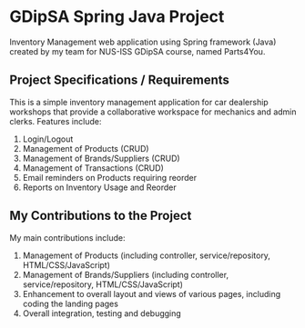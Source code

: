 # GDipSA Spring Java Project
Inventory Management web application using Spring framework (Java) created by my team for NUS-ISS GDipSA course, named Parts4You.

## Project Specifications / Requirements 
This is a simple inventory management application for car dealership workshops that provide a collaborative workspace for mechanics and admin clerks. Features include: 
1. Login/Logout
2. Management of Products (CRUD) 
3. Management of Brands/Suppliers (CRUD) 
4. Management of Transactions (CRUD) 
5. Email reminders on Products requiring reorder 
6. Reports on Inventory Usage and Reorder 

## My Contributions to the Project
My main contributions include: 
1. Management of Products (including controller, service/repository, HTML/CSS/JavaScript) 
2. Management of Brands/Suppliers (including controller, service/repository, HTML/CSS/JavaScript) 
3. Enhancement to overall layout and views of various pages, including coding the landing pages  
4. Overall integration, testing and debugging 
